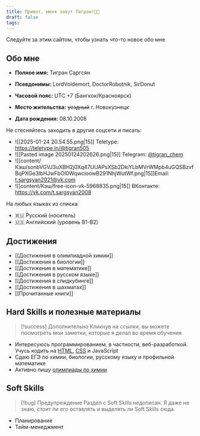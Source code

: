 ```yaml
---
title: Привет, меня зовут Тигран!👋🏻
draft: false
tags:
---
```

Следуйте за этим сайтом, чтобы узнать что-то новое обо мне
## Обо мне
- **Полное имя:** Тигран Саргсян 
- **Псевдонимы:** LordVoldemort, DoctorRobotnik, SirDonut

- **Часовой пояс:** UTC +7 (Бангкок/Красноярск)
- **Место жительства:** ~~уездный~~ г. Новокузнецк
- **Дата рождения:** 08.10.2008

Не стесняйтесь заходить в другие соцсети и писать: 
- ![[2025-01-24 20.54.55.png|15]] Teletype: https://teletype.in/@tigran505
- ![[Pasted image 20250124202626.png|15]] Telegram: [@tigran_chem](https://t.me/tigran_chem)
- ![[content/Кэш/sonbVGVJ3uXBH2j0Xq47UUAPsXSb2DkiYLbMVrWMpb4uGQSBzvfBqPXGe3IbHJwFbOI0WqwcioowB291NhjWutWf.png|15]]Email: t.sargsyan2021@vk.com
- ![[content/Кэш/free-icon-vk-5968835.png|15]] ВКонтакте: https://vk.com/t.sargsyan2008

На любых языках из списка: 
- 🇷🇺 Русский (носитель)
- 🇺🇸 Английский (уровень B1-B2)
## Достижения  
- [[Достижения в олимпиадной химии]]
- [[Достижения в биологии]] 
- [[Достижения в математике]] 
- [[Достижения в русском языке]]
- [[Достижения в спидкубинге]]
- [[Достижения в шахматах]]
- [[Прочитанные книги]]
## Hard Skills и полезные материалы
> [!success] Дополнительно
> Кликнув на ссылки, вы можете посмотреть мои заметки, которые я делал во время обучения
- Интересуюсь программированием, в частности, веб-разработкой. Учусь кодить на [HTML](https://doctor-robotnik505.github.io/nerd/HTML/), [CSS](https://doctor-robotnik505.github.io/nerd/CSS/) и JavaScript
- Сдаю ЕГЭ по химии, биологии, русскому языку и профильной математике
- Активно пишу [олимпиады по химии](https://doctor-robotnik505.github.io/nerd/Олимпиадная-химия/)
## Soft Skills
> [!bug] Предупреждение
> Раздел с Soft Skills недописан. Я даже не знаю, стоит ли его оставлять и выделять ли Soft Skills сюда. 
- Планирование
- Тайм-менеджмент